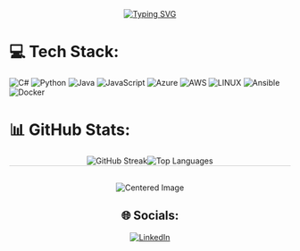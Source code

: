<div align="center">
  <a href="https://git.io/typing-svg">
    <img src="https://readme-typing-svg.demolab.com?font=Fira+Code&weight=600&size=24&pause=1000&repeat=false&width=435&lines=HI+My+Name+is+Jamian" alt="Typing SVG">
  </a>
</div>

# 💻 Tech Stack:
![C#](https://img.shields.io/badge/c%23-%23239120.svg?style=for-the-badge&logo=c-sharp&logoColor=white) ![Python](https://img.shields.io/badge/python-3670A0?style=for-the-badge&logo=python&logoColor=ffdd54) ![Java](https://img.shields.io/badge/java-%23ED8B00.svg?style=for-the-badge&logo=java&logoColor=white) ![JavaScript](https://img.shields.io/badge/javascript-%23323330.svg?style=for-the-badge&logo=javascript&logoColor=%23F7DF1E) ![Azure](https://img.shields.io/badge/azure-%230072C6.svg?style=for-the-badge&logo=azure-devops&logoColor=white) ![AWS](https://img.shields.io/badge/AWS-%23FF9900.svg?style=for-the-badge&logo=amazon-aws&logoColor=white) ![LINUX](https://img.shields.io/badge/Linux-FCC624?style=for-the-badge&logo=linux&logoColor=black) ![Ansible](https://img.shields.io/badge/ansible-%231A1918.svg?style=for-the-badge&logo=ansible&logoColor=white) ![Docker](https://img.shields.io/badge/docker-%230db7ed.svg?style=for-the-badge&logo=docker&logoColor=white)
# 📊 GitHub Stats:

<!-- First Section -->
<div style="display: flex; justify-content: center; align-items: center; margin-bottom: 30px; border-bottom: 1px solid #ccc;">
  <img src="https://github-readme-streak-stats.herokuapp.com/?user=JamianWorrell&theme=default&hide_border=true" alt="GitHub Streak">
  <img src="https://github-readme-stats.vercel.app/api/top-langs/?username=JamianWorrell&theme=default&hide_border=true&include_all_commits=true&count_private=false&layout=compact" alt="Top Languages">
</div>

<!-- Second Section -->
##
<div style="display: flex; justify-content: center; align-items: center;">
  <img src="https://quotes-github-readme.vercel.app/api?type=horizontal&theme=radical" alt="Centered Image">
</div>
<!-- Third Section -->

<div align="center">
  <h2>🌐 Socials:</h2>
  <a href="https://linkedin.com/in/www.linkedin.com/in/jamianworrell">
    <img src="https://img.shields.io/badge/LinkedIn-%230077B5.svg?logo=linkedin&logoColor=white" alt="LinkedIn">
  </a>
</div>

